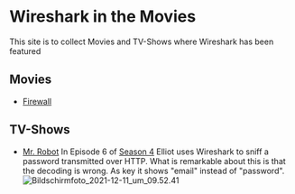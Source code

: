 # Wireshark in the Movies

This site is to collect Movies and TV-Shows where Wireshark has been featured

## Movies

* [Firewall](https://en.wikipedia.org/wiki/Firewall_(film))

## TV-Shows

* [Mr. Robot](https://en.wikipedia.org/wiki/Mr._Robot)
 In Episode 6 of [Season 4](https://en.wikipedia.org/wiki/List_of_Mr._Robot_episodes#Season_4_(2019)) Elliot uses Wireshark to sniff a password transmitted over HTTP. What is remarkable about this is that the decoding is wrong. As key it shows "email" instead of "password".
![Bildschirmfoto_2021-12-11_um_09.52.41](uploads/66f9dd24aaad80c660a103c51d19c371/Bildschirmfoto_2021-12-11_um_09.52.41.png)

